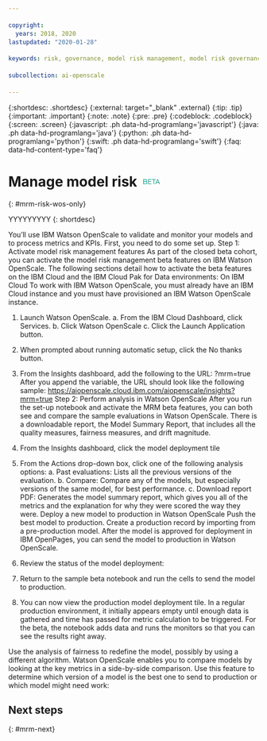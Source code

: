 ```yaml
---

copyright:
  years: 2018, 2020
lastupdated: "2020-01-28"

keywords: risk, governance, model risk management, model risk governance

subcollection: ai-openscale

---
```


{:shortdesc: .shortdesc}
{:external: target="_blank" .external}
{:tip: .tip}
{:important: .important}
{:note: .note}
{:pre: .pre}
{:codeblock: .codeblock}
{:screen: .screen}
{:javascript: .ph data-hd-programlang='javascript'}
{:java: .ph data-hd-programlang='java'}
{:python: .ph data-hd-programlang='python'}
{:swift: .ph data-hd-programlang='swift'}
{:faq: data-hd-content-type='faq'}

# Manage model risk ![beta tag](images/beta.png)
{: #mrm-risk-wos-only}

YYYYYYYYY
{: shortdesc}

 
You’ll use IBM Watson OpenScale to validate and monitor your models and to process metrics and KPIs. First, you need to do some set up.
Step 1: Activate model risk management features
As part of the closed beta cohort, you can activate the model risk management beta features on IBM Watson OpenScale. The following sections detail how to activate the beta features on the IBM Cloud and the IBM Cloud Pak for Data environments:
On IBM Cloud
To work with IBM Watson OpenScale, you must already have an IBM Cloud instance and you must have provisioned an IBM Watson OpenScale instance.
1.	Launch Watson OpenScale.
a.	From the IBM Cloud Dashboard, click Services.
b.	Click Watson OpenScale
c.	Click the Launch Application button.
2.	When prompted about running automatic setup, click the No thanks button.
3.	From the Insights dashboard, add the following to the URL: ?mrm=true
After you append the variable, the URL should look like the following sample: https://aiopenscale.cloud.ibm.com/aiopenscale/insights?mrm=true
Step 2: Perform analysis in Watson OpenScale
After you run the set-up notebook and activate the MRM beta features, you can both see and compare the sample evaluations in Watson OpenScale. There is a downloadable report, the Model Summary Report, that includes all the quality measures, fairness measures, and drift magnitude.
1.	From the Insights dashboard, click the model deployment tile
2.	From the Actions drop-down box, click one of the following analysis options:
a.	Past evaluations: Lists all the previous versions of the evaluation. 
b.	Compare: Compare any of the models, but especially versions of the same model, for best performance.
c.	Download report PDF: Generates the model summary report, which gives you all of the metrics and the explanation for why they were scored the way they were. 
Deploy a new model to production in Watson OpenScale
Push the best model to production. Create a production record by importing from a pre-production model. After the model is approved for deployment in IBM OpenPages, you can send the model to production in Watson OpenScale. 
1.	Review the status of the model deployment:

 

2.	Return to the sample beta notebook and run the cells to send the model to production.
3.	You can now view the production model deployment tile. In a regular production environment, it initially appears empty until enough data is gathered and time has passed for metric calculation to be triggered. For the beta, the notebook adds data and runs the monitors so that you can see the results right away.

 

Use the analysis of fairness to redefine the model, possibly by using a different algorithm. 
Watson OpenScale enables you to compare models by looking at the key metrics in a side-by-side comparison. Use this feature to determine which version of a model is the best one to send to production or which model might need work:



## Next steps
{: #mrm-next}

